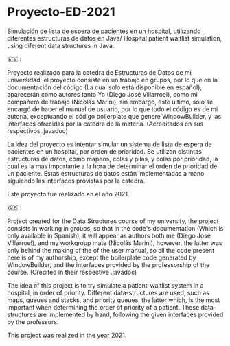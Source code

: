# Proyecto-ED-2021
Simulación de lista de espera de pacientes en un hospital, utilizando diferentes estructuras de datos en Java/ Hospital patient waitlist simulation, using diferent data structures in Java.

:es: :

Proyecto realizado para la catedra de Estructuras de Datos de mi universidad, el proyecto consiste en un trabajo en grupos, por lo que en la documentación del código (La cual solo está disponible en español), aparecerán como autores tanto Yo (Diego José Villarroel), como mi compañero de trabajo (Nicolás Marini), sin embargo, este último, solo se encargó de hacer el manual de usuario, por lo que todo el código es de mi autoría, exceptuando el código boilerplate que genere WindowBuilder, y las interfaces ofrecidas por la catedra de la materia. (Acreditados en sus respectivos .javadoc)

La idea del proyecto es intentar simular un sistema de lista de espera de pacientes en un hospital, por orden de prioridad. Se utilizan distintas estructuras de datos, como mapeos, colas y pilas, y colas por prioridad, la cual es la más importante a la hora de determinar el orden de prioridad de un paciente. Estas estructuras de datos están implementadas a mano siguiendo las interfaces provistas por la catedra.

Este proyecto fue realizado en el año 2021.


:uk:	 :

Project created for the Data Structures course of my university, the project consists in working in groups, so that in the code's documentation (Which is only available in Spanish), it will appear as authors both me (Diego José Villarroel), and my workgroup mate (Nicolás Marini), however, the latter was only behind the making of the of the user manual, so all the code present here is of my authorship, except the boilerplate code generated by WindowBuilder, and the interfaces provided by the professorship of the course. (Credited in their respective .javadoc)

The idea of this project is to try simulate a patient-waitlist system in a hospital, in order of priority. Different data-structures are used, such as maps, queues and stacks, and priority queues, the latter which, is the most important when determining the order of priority of a patient. These data-structures are implemented by hand, following the given interfaces provided by the professors.

This project was realized in the year 2021.
